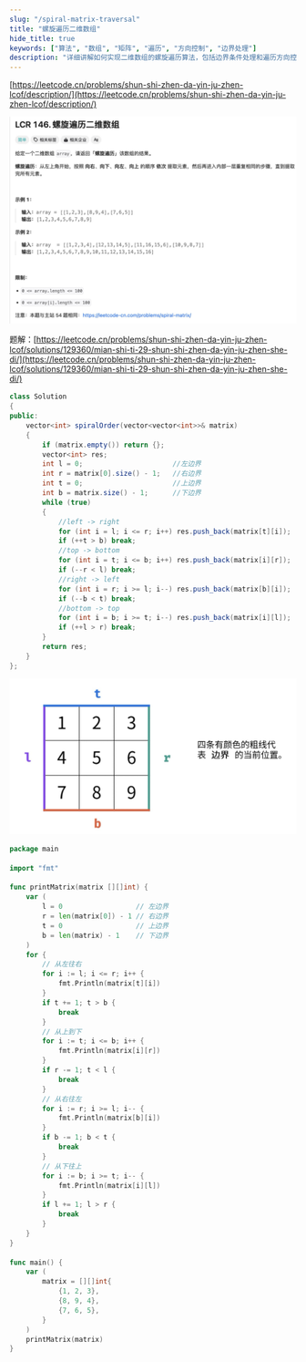 ```yaml
---
slug: "/spiral-matrix-traversal"
title: "螺旋遍历二维数组"
hide_title: true
keywords: ["算法", "数组", "矩阵", "遍历", "方向控制", "边界处理"]
description: "详细讲解如何实现二维数组的螺旋遍历算法，包括边界条件处理和遍历方向控制的实现方法"
---
```


[https://leetcode.cn/problems/shun-shi-zhen-da-yin-ju-zhen-lcof/description/](https://leetcode.cn/problems/shun-shi-zhen-da-yin-ju-zhen-lcof/description/)

![](/attachments/image-2024-9-18_16-45-1.png)

题解：[https://leetcode.cn/problems/shun-shi-zhen-da-yin-ju-zhen-lcof/solutions/129360/mian-shi-ti-29-shun-shi-zhen-da-yin-ju-zhen-she-di/](https://leetcode.cn/problems/shun-shi-zhen-da-yin-ju-zhen-lcof/solutions/129360/mian-shi-ti-29-shun-shi-zhen-da-yin-ju-zhen-she-di/)

```java
class Solution 
{
public:
    vector<int> spiralOrder(vector<vector<int>>& matrix) 
    {
        if (matrix.empty()) return {};
        vector<int> res;
        int l = 0;                      //左边界
        int r = matrix[0].size() - 1;   //右边界
        int t = 0;                      //上边界
        int b = matrix.size() - 1;      //下边界
        while (true)
        {
            //left -> right
            for (int i = l; i <= r; i++) res.push_back(matrix[t][i]);
            if (++t > b) break;
            //top -> bottom
            for (int i = t; i <= b; i++) res.push_back(matrix[i][r]);
            if (--r < l) break;
            //right -> left
            for (int i = r; i >= l; i--) res.push_back(matrix[b][i]);
            if (--b < t) break;
            //bottom -> top
            for (int i = b; i >= t; i--) res.push_back(matrix[i][l]);
            if (++l > r) break;
        }
        return res;
    }
};
```

![](/attachments/image-2024-9-18_17-11-12.png)

```go
package main

import "fmt"

func printMatrix(matrix [][]int) {
    var (
        l = 0                  // 左边界
        r = len(matrix[0]) - 1 // 右边界
        t = 0                  // 上边界
        b = len(matrix) - 1    // 下边界
    )
    for {
        // 从左往右
        for i := l; i <= r; i++ {
            fmt.Println(matrix[t][i])
        }
        if t += 1; t > b {
            break
        }
        // 从上到下
        for i := t; i <= b; i++ {
            fmt.Println(matrix[i][r])
        }
        if r -= 1; t < l {
            break
        }
        // 从右往左
        for i := r; i >= l; i-- {
            fmt.Println(matrix[b][i])
        }
        if b -= 1; b < t {
            break
        }
        // 从下往上
        for i := b; i >= t; i-- {
            fmt.Println(matrix[i][l])
        }
        if l += 1; l > r {
            break
        }
    }
}

func main() {
    var (
        matrix = [][]int{
            {1, 2, 3},
            {8, 9, 4},
            {7, 6, 5},
        }
    )
    printMatrix(matrix)
}
```